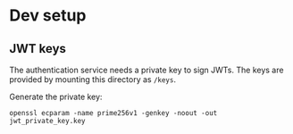 # Dev setup

## JWT keys

The authentication service needs a private key to sign JWTs.
The keys are provided by mounting this directory as `/keys`.

Generate the private key:
```shell
openssl ecparam -name prime256v1 -genkey -noout -out jwt_private_key.key
```